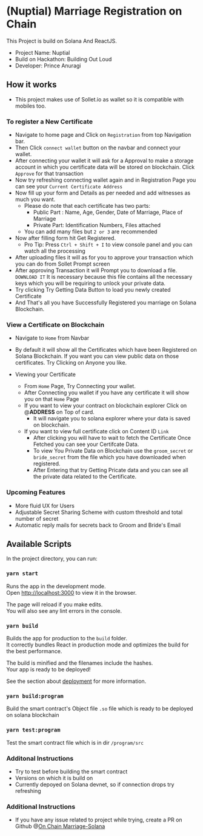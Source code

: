 # (Nuptial) Marriage Registration on Chain

This Project is build on Solana And ReactJS. 

* Project Name: Nuptial
* Build on Hackathon: Building Out Loud
* Developer: Prince Anuragi 

## How it works

- This project makes use of Sollet.io as wallet so it is compatible with mobiles too.

### To register a New Certificate
- Navigate to home page and Click on `Registration` from top Navigation bar.
- Then Click `connect wallet` button on the navbar and connect your wallet. 
- After connecting your wallet it will ask for a Approval to make a storage account in which you certificate data will be stored on blockchain. Click `Approve` for that transaction
- Now try refreshing connecting wallet again and in Registration Page you can see your `Current Certificate Address`
- Now fill up your form and Details as per needed and add witnesses as much you want.
    - Please do note that each certificate has two parts:
        - Public Part : Name, Age, Gender, Date of Marriage, Place of Marriage
        - Private Part: Identification Numbers, Files attached
    - You can add many files but `2 or 3` are recommended
- Now after filling form hit Get Registered. 
    - Pro Tip: Press `Ctrl + Shift + I` to view console panel and you can watch all the processing
- After uploading files it will as for you to approve your transaction which you can do from Sollet Prompt screen
- After approving Transaction it will Prompt you to download a file. `DOWNLOAD IT` It is necessary because this file contains all the necessary keys which you will be requiring to unlock your private data.
- Try clicking Try Getting Data Button to load you newly created Certificate
- And That's all you have Successfully Registered you marriage on Solana Blockchain. 

### View a Certificate on Blockchain
- Navigate to `Home` from Navbar
- By default it will show all the Certificates which have been Registered on Solana Blockchain. If you want you can view public data on those certificates. Try Clicking on Anyone you like.

- Viewing your Certificate
    - From `Home` Page, Try Connecting your wallet. 
    - After Connecting you wallet if you have any certificate it will show you on that `Home` Page
    - If you want to view your contract on blockchain explorer Click on @__ADDRESS__ on Top of card.
        - It will navigate you to solana explorer where your data is saved on blockchain.
    - If you want to view full certificate click on Content ID `Link`
        - After clicking you will have to wait to fetch the Certificate Once Fetched you can see your Certifcate Data.
        - To view You Private Data on Blockchain use the `groom_secret` or `bride_secret` from the file which you have downloaded when registered. 
        - After Entering that try Getting Pricate data and you can see all the private data related to the Certificate.

### Upcoming Features
- More fluid UX for Users
- Adjustable Secret Sharing Scheme with custom threshold and total number of secret
- Automatic reply mails for secrets back to Groom and Bride's Email


## Available Scripts

In the project directory, you can run:

### `yarn start`

Runs the app in the development mode.\
Open [http://localhost:3000](http://localhost:3000) to view it in the browser.

The page will reload if you make edits.\
You will also see any lint errors in the console.

### `yarn build`

Builds the app for production to the `build` folder.\
It correctly bundles React in production mode and optimizes the build for the best performance.

The build is minified and the filenames include the hashes.\
Your app is ready to be deployed!

See the section about [deployment](https://facebook.github.io/create-react-app/docs/deployment) for more information.


### `yarn build:program`

Build the smart contract's Object file `.so` file which is ready to be deployed on solana blockchain

### `yarn test:program`

Test the smart contract file which is in dir `/program/src`



### Additonal Instructions

- Try to test before building the smart contract 
- Versions on which it is build on
- Currently depoyed on Solana devnet, so if connection drops try refreshing


### Additional Instructions
- If you have any issue related to project while trying, create a PR on Github @[On Chain Marriage-Solana](https://github.com/prix0007/OnChain_Marriage)

